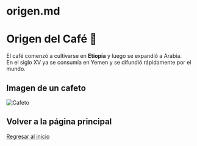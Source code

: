 # origen.md
# Origen del Café 🌱

El café comenzó a cultivarse en **Etiopía** y luego se expandió a Arabia.  
En el siglo XV ya se consumía en Yemen y se difundió rápidamente por el mundo.

## Imagen de un cafeto
![Cafeto](https://upload.wikimedia.org/wikipedia/commons/4/45/Coffea_arabica_-_Köhler–s_Medizinal-Pflanzen-037.jpg)

## Volver a la página principal
[Regresar al inicio](index.md)
